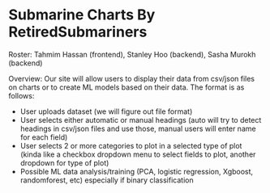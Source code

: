 # Submarine Charts By RetiredSubmariners
Roster: Tahmim Hassan (frontend), Stanley Hoo (backend), Sasha Murokh (backend)


Overview:
Our site will allow users to display their data from csv/json files on charts or to create ML models based on their data. The format is as follows:
- User uploads dataset (we will figure out file format)
- User selects either automatic or manual headings (auto will try to detect headings in csv/json files and use those, manual users will enter name for each field)
- User selects 2 or more categories to plot in a selected type of plot (kinda like a checkbox dropdown menu to select fields to plot, another dropdown for type of plot)
- Possible ML data analysis/training (PCA, logistic regression, Xgboost, randomforest, etc) especially if binary classification
